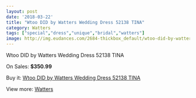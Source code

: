 ```yaml
---
layout: post
date: '2018-03-22'
title: "Wtoo DID by Watters Wedding Dress 52138 TINA"
category: Watters
tags: ["special","dress","unique","bridal","watters"]
image: http://img.eudances.com/2684-thickbox_default/wtoo-did-by-watters-wedding-dress-52138-tina.jpg
---
```

Wtoo DID by Watters Wedding Dress 52138 TINA

On Sales: **$350.99**
<a href="https://www.eudances.com/en/watters/902-wtoo-did-by-watters-wedding-dress-52138-tina.html"><amp-img layout="responsive" width="600" height="600" src="//img.eudances.com/2684-thickbox_default/wtoo-did-by-watters-wedding-dress-52138-tina.jpg" alt="Wtoo DID by Watters Wedding Dress 52138 TINA 0" /></a>
<a href="https://www.eudances.com/en/watters/902-wtoo-did-by-watters-wedding-dress-52138-tina.html"><amp-img layout="responsive" width="600" height="600" src="//img.eudances.com/2685-thickbox_default/wtoo-did-by-watters-wedding-dress-52138-tina.jpg" alt="Wtoo DID by Watters Wedding Dress 52138 TINA 1" /></a>

Buy it: [Wtoo DID by Watters Wedding Dress 52138 TINA](https://www.eudances.com/en/watters/902-wtoo-did-by-watters-wedding-dress-52138-tina.html "Wtoo DID by Watters Wedding Dress 52138 TINA")

View more: [Watters](https://www.eudances.com/en/12-watters "Watters")